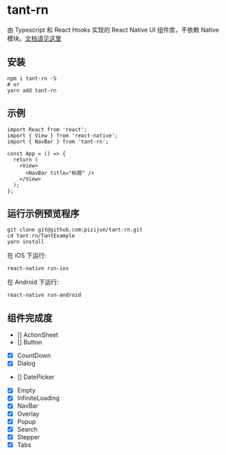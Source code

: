 # tant-rn

由 Typescript 和 React Hooks 实现的 React Native UI 组件库，不依赖 Native 模块。[文档请见这里](https://pizijun.github.io/docs/index.html#/)

## 安装

```text
npm i tant-rn -S
# or
yarn add tant-rn
```

## 示例

```text
import React from 'react';
import { View } from 'react-native';
import { NavBar } from 'tant-rn';

const App = () => {
  return (
    <View>
      <NavBar title="标题" />
    </View>
  );
};
```

## 运行示例预览程序
```
git clone git@github.com:pizijun/tant-rn.git
cd tant-rn/TantExample
yarn install
```
在 iOS 下运行:
```
react-native run-ios
```
在 Android 下运行:
```
react-native run-android
```

## 组件完成度

- [] ActionSheet
- [] Button
- [x] CountDown
- [x] Dialog
- [] DatePicker
- [x] Empty
- [x] InfiniteLoading
- [x] NavBar
- [x] Overlay
- [x] Popup
- [x] Search
- [x] Stepper
- [x] Tabs

